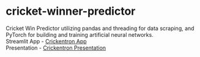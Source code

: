 # cricket-winner-predictor
Cricket Win Predictor utilizing pandas and threading for data scraping, and PyTorch for building and training artificial neural networks.    
Streamlit App - [Crickentron App](https://crickentron.streamlit.app/)    
Presentation - [Crickentron Presentation](https://www.youtube.com/watch?v=oQvxhq6-tJY)

